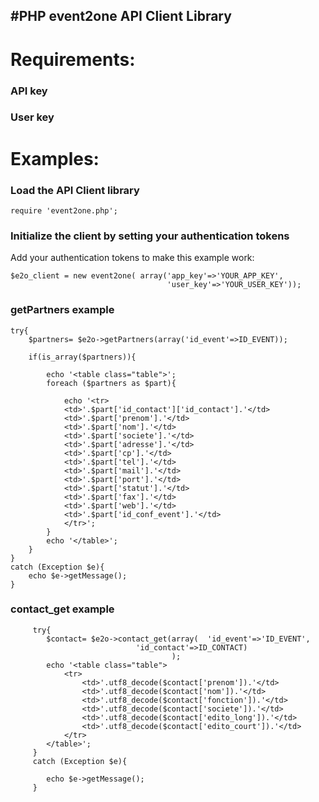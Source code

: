 #PHP event2one API Client Library
----------------------------------
# Requirements: #
### API key ###

### User key ###


# Examples: #
### Load the API Client library ###

    require 'event2one.php';

### Initialize the client by setting your authentication tokens ###
Add your authentication tokens to make this example work:

    $e2o_client = new event2one( array('app_key'=>'YOUR_APP_KEY', 
                                       'user_key'=>'YOUR_USER_KEY'));
									   

									   
### getPartners example ###

	try{
		$partners= $e2o->getPartners(array('id_event'=>ID_EVENT));
	
		if(is_array($partners)){

			echo '<table class="table">';
			foreach ($partners as $part){
				
				echo '<tr>
				<td>'.$part['id_contact']['id_contact'].'</td>
				<td>'.$part['prenom'].'</td>
				<td>'.$part['nom'].'</td>
				<td>'.$part['societe'].'</td>
				<td>'.$part['adresse'].'</td>
				<td>'.$part['cp'].'</td>
				<td>'.$part['tel'].'</td>
				<td>'.$part['mail'].'</td>
				<td>'.$part['port'].'</td>		
				<td>'.$part['statut'].'</td>
				<td>'.$part['fax'].'</td>
				<td>'.$part['web'].'</td>
				<td>'.$part['id_conf_event'].'</td>
				</tr>';
			}
			echo '</table>';
		}
	}
	catch (Exception $e){
		echo $e->getMessage();
	}	


### contact_get example ###
 
		 try{
		 	$contact= $e2o->contact_get(array(	'id_event'=>'ID_EVENT', 
		 						'id_contact'=>ID_CONTACT)
		 								);
		  	echo '<table class="table">
		 		<tr>
		 			<td>'.utf8_decode($contact['prenom']).'</td>
		 			<td>'.utf8_decode($contact['nom']).'</td>
					<td>'.utf8_decode($contact['fonction']).'</td>
		 			<td>'.utf8_decode($contact['societe']).'</td>
		 			<td>'.utf8_decode($contact['edito_long']).'</td>
		 			<td>'.utf8_decode($contact['edito_court']).'</td>
				</tr>
			</table>';
		 }
		 catch (Exception $e){
		 
		 	echo $e->getMessage();
		 }

